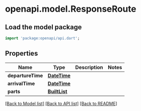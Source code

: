 # openapi.model.ResponseRoute

## Load the model package
```dart
import 'package:openapi/api.dart';
```

## Properties
Name | Type | Description | Notes
------------ | ------------- | ------------- | -------------
**departureTime** | [**DateTime**](DateTime.md) |  | 
**arrivalTime** | [**DateTime**](DateTime.md) |  | 
**parts** | [**BuiltList<ResponseRoutePart>**](ResponseRoutePart.md) |  | 

[[Back to Model list]](../README.md#documentation-for-models) [[Back to API list]](../README.md#documentation-for-api-endpoints) [[Back to README]](../README.md)


